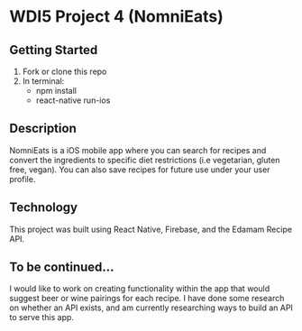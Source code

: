 # WDI5 Project 4 (NomniEats)


## Getting Started
1. Fork or clone this repo
2. In terminal: 
	* npm install
	* react-native run-ios

## Description
NomniEats is a iOS mobile app where you can search for recipes and convert the ingredients to specific diet restrictions (i.e vegetarian, gluten free, vegan). You can also save recipes for future use under your user profile.

## Technology
This project was built using React Native, Firebase, and the Edamam Recipe API.

## To be continued...
I would like to work on creating functionality within the app that would suggest beer or wine pairings for each recipe. I have done some research on whether an API exists, and am currently researching ways to build an API to serve this app.